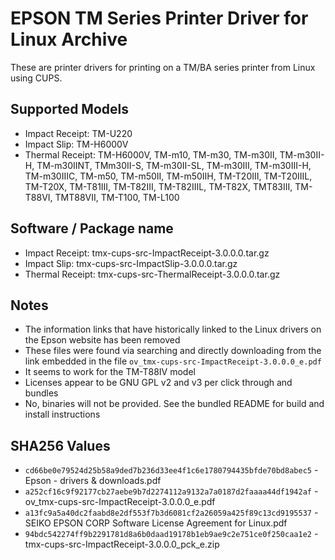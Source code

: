 # EPSON TM Series Printer Driver for Linux Archive

These are printer drivers for printing on a TM/BA series printer from Linux using CUPS. 

## Supported Models

- Impact Receipt: TM-U220
- Impact Slip: TM-H6000V
- Thermal Receipt: TM-H6000V, TM-m10, TM-m30, TM-m30II, TM-m30II-H, TM-m30IINT, TMm30II-S, TM-m30II-SL, TM-m30III, TM-m30III-H, TM-m30IIIC, TM-m50, TM-m50II, TM-m50IIH, TM-T20III, TM-T20IIIL, TM-T20X, TM-T81III, TM-T82III, TM-T82IIIL, TM-T82X, TMT83III, TM-T88VI, TMT88VII, TM-T100, TM-L100

## Software / Package name

- Impact Receipt: tmx-cups-src-ImpactReceipt-3.0.0.0.tar.gz
- Impact Slip: tmx-cups-src-ImpactSlip-3.0.0.0.tar.gz
- Thermal Receipt: tmx-cups-src-ThermalReceipt-3.0.0.0.tar.gz

## Notes

* The information links that have historically linked to the Linux drivers on the Epson website has  been removed
* These files were found via searching and directly downloading from the link embedded in the file `ov_tmx-cups-src-ImpactReceipt-3.0.0.0_e.pdf`
* It seems to work for the TM-T88IV model
* Licenses appear to be GNU GPL v2 and v3 per click through and bundles
* No, binaries will not be provided. See the bundled README for build and install instructions

## SHA256 Values

- `cd66be0e79524d25b58a9ded7b236d33ee4f1c6e1780794435bfde70bd8abec5` - Epson - drivers & downloads.pdf
- `a252cf16c9f92177cb27aebe9b7d2274112a9132a7a0187d2faaaa44df1942af` - ov_tmx-cups-src-ImpactReceipt-3.0.0.0_e.pdf
- `a13fc9a5a40dc2faabd8e2df553f7b3d6081cf2a26059a425f89c13cd9195537` - SEIKO EPSON CORP Software License Agreement for Linux.pdf
- `94bdc542274ff9b2291781d8a6b0daad19178b1eb9ae9c2e751ce0f250caa1e2` - tmx-cups-src-ImpactReceipt-3.0.0.0_pck_e.zip

